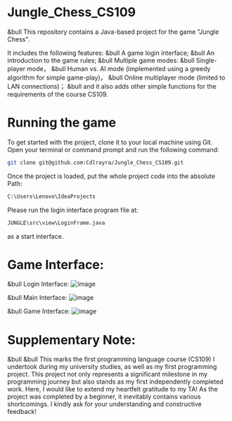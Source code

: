 # Jungle_Chess_CS109
&bull This repository contains a Java-based project for the game "Jungle Chess".

It includes the following features:
&bull A game login interface;
&bull An introduction to the game rules;
&bull Multiple game modes:
&bull Single-player mode，
&bull Human vs. AI mode (implemented using a greedy algorithm for simple game-play)，
&bull Online multiplayer mode (limited to LAN connections)；
&bull and it also adds other simple functions for the requirements of the course CS109.

# Running the game 
To get started with the project, clone it to your local machine using Git. Open your terminal or command prompt and run the following command:

```bash
git clone git@github.com:Cdlrayra/Jungle_Chess_CS109.git
```

Once the project is loaded, put the whole project code into the absolute Path:
```bash
C:\Users\Lenovo\IdeaProjects
```
Please run the login interface program file at:
```bash
JUNGLE\src\view\LoginFrame.java
```
as a start interface.

# Game Interface:
&bull Login Interface:
           ![image](https://github.com/user-attachments/assets/6ddd8e01-6969-4544-bc2b-14c2a7c12893)

&bull Main Interface:
           ![image](https://github.com/user-attachments/assets/f1f02f44-55d5-47b0-a32c-c5cee4e3d45d)

&bull Game Interface:
           ![image](https://github.com/user-attachments/assets/f35ef5eb-45ab-45b4-9cba-db652d218e18)


# Supplementary Note:
&bull 
&bull This marks the first programming language course (CS109) I undertook during my university studies, as well as my first programming project. This project not only represents a significant milestone in my programming journey but also stands as my first independently completed work. Here, I would like to extend my heartfelt gratitude to my TA! As the project was completed by a beginner, it inevitably contains various shortcomings. I kindly ask for your understanding and constructive feedback!
 



